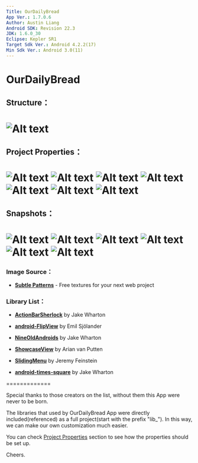 ```yaml
---
Title: OurDailyBread
App Ver.: 1.7.0.6
Author: Austin Liang
Android SDK: Revision 22.3
JDK: 1.6.0_30
Eclipse: Kepler SR1
Target Sdk Ver.: Android 4.2.2(17)
Min Sdk Ver.: Android 3.0(11)
---
```

OurDailyBread
=============
## Structure：
![Alt text](https://dl.dropboxusercontent.com/u/39423116/odbImages/OurDailyBread.png "Optional title")
=============
## Project Properties：
![Alt text](https://dl.dropboxusercontent.com/u/39423116/odbImages/ProjProperties/odb_001.png "Optional title")
![Alt text](https://dl.dropboxusercontent.com/u/39423116/odbImages/ProjProperties/odb_002.png "Optional title")
![Alt text](https://dl.dropboxusercontent.com/u/39423116/odbImages/ProjProperties/odb_003.png "Optional title")
![Alt text](https://dl.dropboxusercontent.com/u/39423116/odbImages/ProjProperties/odb_004.png "Optional title")
![Alt text](https://dl.dropboxusercontent.com/u/39423116/odbImages/ProjProperties/odb_005.png "Optional title")
![Alt text](https://dl.dropboxusercontent.com/u/39423116/odbImages/ProjProperties/odb_006.png "Optional title")
![Alt text](https://dl.dropboxusercontent.com/u/39423116/odbImages/ProjProperties/odb_007.png "Optional title")
=============
## Snapshots：
![Alt text](https://dl.dropboxusercontent.com/u/39423116/odbImages/en-US/odb_001.png "Optional title")
![Alt text](https://dl.dropboxusercontent.com/u/39423116/odbImages/en-US/odb_002.png "Optional title")
![Alt text](https://dl.dropboxusercontent.com/u/39423116/odbImages/en-US/odb_003.png "Optional title")
![Alt text](https://dl.dropboxusercontent.com/u/39423116/odbImages/en-US/odb_004.png "Optional title")
![Alt text](https://dl.dropboxusercontent.com/u/39423116/odbImages/en-US/odb_005.png "Optional title")
![Alt text](https://dl.dropboxusercontent.com/u/39423116/odbImages/en-US/odb_006.png "Optional title")
=============
### Image Source：

*    **[Subtle Patterns](http://subtlepatterns.com/)** - Free textures for your next web project

### Library List：

*    **[ActionBarSherlock](http://actionbarsherlock.com/)**  by Jake Wharton
       
*    **[android-FlipView](https://github.com/emilsjolander/android-FlipView)**  by Emil Sjölander
       
*    **[NineOldAndroids](http://nineoldandroids.com/)**  by Jake Wharton
       
*    **[ShowcaseView](https://github.com/arianvp/ShowcaseView)**  by Arian van Putten
       
*    **[SlidingMenu](https://github.com/jfeinstein10/SlidingMenu)**  by Jeremy Feinstein
       
*    **[android-times-square](https://github.com/square/android-times-square)**  by Jake Wharton

=============

Special thanks to those creators on the list, without them this App were never to be born.

The libraries that used by OurDailyBread App were directly included(referenced) as a full project(start with the prefix "lib_"). In this way, we can make our own customization much easier.

You can check [Project Properties](#project-properties) section to see how the properties should be set up.


Cheers.

